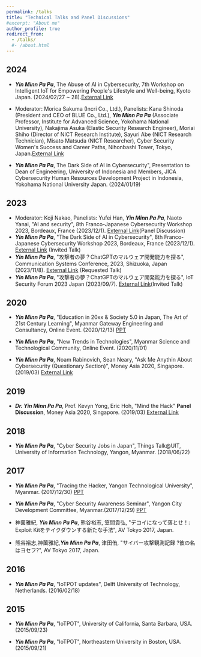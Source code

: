 ```yaml
---
permalink: /talks
title: "Technical Talks and Panel Discussions"
#excerpt: "About me"
author_profile: true
redirect_from: 
  - /talks/
  #- /about.html
---
```

## 2024

* <strong><strong><em>Yin Minn Pa Pa</em></strong></strong>, The Abuse of AI in Cybersecurity, 7th Workshop on Intelligent IoT for Empowering People's Lifestyle and Well-being, Kyoto Japan. (2024/02/27 ~ 28).[External Link](https://web.sfc.keio.ac.jp/~t19486mt/a3foresight/ws7/program.html)

* Moderator: Morica Sakuma (Incri Co., Ltd.), Panelists: Kana Shinoda (President and CEO of BLUE Co., Ltd.), <strong><strong><em>Yin Minn Pa Pa</em></strong></strong> (Associate Professor, Institute for Advanced Science, Yokohama National University), Nakajima Asuka (Elastic Security Research Engineer), Moriai Shiho (Director of NICT Research Institute), Sayuri Abe (NICT Research Technician), Misato Matsuda (NICT Researcher), Cyber Security Women's Success and Career Paths, Nihonbashi Tower, Tokyo, Japan.[External Link](https://www2.nict.go.jp/csri/nict_cyber2024/)

* <strong><strong><em>Yin Minn Pa Pa</em></strong></strong>, The Dark Side of AI in Cybersecurity", Presentation to Dean of Engineering, University of Indonesia and Members, JICA Cybersecurity Human Resources Development Project in Indonesia, Yokohama National University Japan. (2024/01/19)


## 2023

* Moderator: Koji Nakao, Panelists: Yufei Han, <strong><strong><em>Yin Minn Pa Pa</em></strong></strong>, Naoto Yanai, "AI and security", 8th Franco-Japanese Cybersecurity Workshop 2023, Bordeaux, France (2023/12/1). [External Link](https://fj-cybersec2023.sciencesconf.org/data/pages/Program_FJCW_2023_11_28.pdf)(Panel Discussion)
* <strong><strong><em>Yin Minn Pa Pa</em></strong></strong>, "The Dark Side of AI in Cybersecurity", 8th Franco-Japanese Cybersecurity Workshop 2023, Bordeaux, France (2023/12/1). [External Link](https://fj-cybersec2023.sciencesconf.org/data/pages/Program_FJCW_2023_11_28.pdf) (Invited Talk)
* <strong><strong><em>Yin Minn Pa Pa</em></strong></strong>, "攻撃者の夢？ChatGPTのマルウェア開発能力を探る", Communication Systems Conference, 2023, Shizuoka, Japan (2023/11/8). [External Link](https://ken.ieice.org/ken/paper/20231109LCYx/) (Requested Talk)
* <strong><strong><em>Yin Minn Pa Pa</em></strong></strong>, "攻撃者の夢？ChatGPTのマルウェア開発能力を探る", IoT Security Forum 2023 Japan (2023/09/7). [External Link](https://academy.impress.co.jp/event/iot-security202309/timetable02.html)(Invited Talk)

## 2020

* <strong><strong><em>Yin Minn Pa Pa</em></strong></strong>, "Education in 20xx & Society 5.0 in Japan, The Art of 21st Century Learning", Myanmar Gateway Engineering and Consultancy, Online Event. (2020/12/13) [PPT](https://github.com/yinminnpapa/website_data/raw/master/Helping_Myanmar/20201213_Education%26Society_InJapan.pdf)

* <strong><strong><em>Yin Minn Pa Pa</em></strong></strong>, "New Trends in Technologies", Myanmar Science and Technological Community, Online Event. (2020/11/01)

* <strong><strong><em>Yin Minn Pa Pa</em></strong></strong>, Noam Rabinovich, Sean Neary, "Ask Me Anythin About Cybersecurity (Questionary Section)", Money Asia 2020, Singapore. (2019/03) [External Link](https://money2020asia2019.sched.com/event/Kr4U/ask-me-anything-about-cybersecurity)

## 2019

* <strong><strong><em>Dr. Yin Minn Pa Pa</em></strong></strong>, Prof. Kevyn Yong, Eric Hoh, "Mind the Hack" **Panel Discussion**, Money Asia 2020, Singapore. (2019/03) [External Link](https://money2020asia2019.sched.com/event/KQmN/mind-the-hack)

## 2018

* <strong><strong><em>Yin Minn Pa Pa</em></strong></strong>, "Cyber Security Jobs in Japan", Things Talk@UIT, University of Information Technology, Yangon, Myanmar. (2018/06/22)

## 2017
* <strong><strong><em>Yin Minn Pa Pa</em></strong></strong>, "Tracing the Hacker, Yangon Technological University", Myanmar. (2017/12/30) [PPT](https://github.com/yinminnpapa/website_data/raw/master/papers/talk_2.pdf)

* <strong><strong><em>Yin Minn Pa Pa</em></strong></strong>, "Cyber Security Awareness Seminar", Yangon City Development Committee, Myanmar.(2017/12/29) [PPT](https://github.com/yinminnpapa/website_data/raw/master/papers/talk_1.pdf)

* 神薗雅紀, <strong><strong><em>Yin Minn Pa Pa</em></strong></strong>, 熊谷裕志, 笠間貴弘, "デコイになって落とせ！: Exploit Kitをテイクダウンする新たな手法", AV Tokyo 2017, Japan.

* 熊谷裕志,神薗雅紀,<strong><strong><em>Yin Minn Pa Pa</em></strong></strong>, 津田侑, "サイバー攻撃観測記録 ?彼の名はヨセフ?", AV Tokyo 2017, Japan.

## 2016 

* <strong><strong><em>Yin Minn Pa Pa</em></strong></strong>, "IoTPOT updates", Delft University of Technology, Netherlands. (2016/02/18)

## 2015

* <strong><strong><em>Yin Minn Pa Pa</em></strong></strong>, "IoTPOT", University of California, Santa Barbara, USA. (2015/09/23)

* <strong><strong><em>Yin Minn Pa Pa</em></strong></strong>, "IoTPOT",  Northeastern University in Boston, USA. (2015/09/21)

<script async src="https://www.googletagmanager.com/gtag/js?id=UA-109236000-1"></script>
<script>
  window.dataLayer = window.dataLayer || [];
  function gtag(){dataLayer.push(arguments);}
  gtag('js', new Date());

  gtag('config', 'UA-109236000-1');
</script>